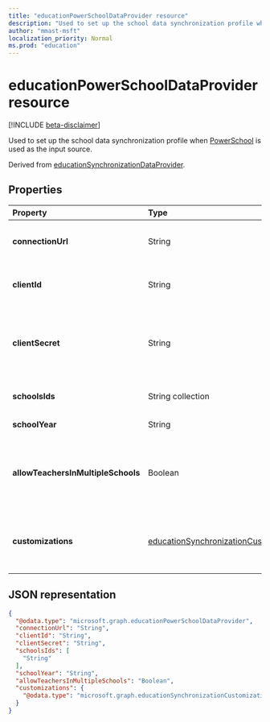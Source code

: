 ```yaml
---
title: "educationPowerSchoolDataProvider resource"
description: "Used to set up the school data synchronization profile when PowerSchool is used as the input source."
author: "mmast-msft"
localization_priority: Normal
ms.prod: "education"
---
```


# educationPowerSchoolDataProvider resource

[!INCLUDE [beta-disclaimer](../../includes/beta-disclaimer.md)]

Used to set up the school data synchronization profile when [PowerSchool](https://www.powerschool.com/solutions/student-information-system-sis/) is used as the input source.

Derived from [educationSynchronizationDataProvider](educationsynchronizationdataprovider.md).

## Properties

| Property | Type | Description |
|:-|:-|:-|
| **connectionUrl** | String | The connection URL to the PowerSchool instance. |
| **clientId** | String |  The client ID used to connect to PowerSchool. |
| **clientSecret** | String |  The client secret to authenticate the connection to the PowerSchool instance. |
| **schoolsIds** | String collection |  The list of schools to sync. |
| **schoolYear** | String |  The school year to sync. |
| **allowTeachersInMultipleSchools** | Boolean |  Indicates whether the source has multiple identifiers for a single student or teacher. |
| **customizations** | [educationSynchronizationCustomizations](educationsynchronizationcustomizations.md) | Optional customization to be applied to the synchronization profile.|

## JSON representation
<!-- {
  "blockType": "resource",
  "optionalProperties": [

  ],
  "@odata.type": "microsoft.graph.educationPowerSchoolDataProvider"
}-->

```json
{
  "@odata.type": "microsoft.graph.educationPowerSchoolDataProvider",
  "connectionUrl": "String",
  "clientId": "String",
  "clientSecret": "String",
  "schoolsIds": [
    "String"
  ],
  "schoolYear": "String",
  "allowTeachersInMultipleSchools": "Boolean",
  "customizations": {
    "@odata.type": "microsoft.graph.educationSynchronizationCustomizations"
  }
}
```
<!--
{
  "type": "#page.annotation",
  "suppressions": [
    "Error: /api-reference/beta/resources/educationpowerschooldataprovider.md:\r\n      Exception processing links.\r\n    System.ArgumentException: Link Definition was null. Link text: !INCLUDE [beta-disclaimer](../../includes/beta-disclaimer.md)\r\n      at ApiDoctor.Validation.DocFile.get_LinkDestinations()\r\n      at ApiDoctor.Validation.DocSet.ValidateLinks(Boolean includeWarnings, String[] relativePathForFiles, IssueLogger issues, Boolean requireFilenameCaseMatch, Boolean printOrphanedFiles)"
  ]
}
-->
